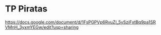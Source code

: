 # TP Piratas
https://docs.google.com/document/d/1FsPGPVp6RvuZI_5ySziFxtBq9pa1SRVMnH_3yxmYEGw/edit?usp=sharing
